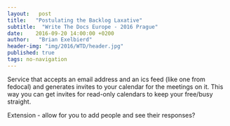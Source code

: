 ```yaml
---
layout:   post
title:   "Postulating the Backlog Laxative"
subtitle:  "Write The Docs Europe - 2016 Prague"
date:    2016-09-20 14:00:00 +0200
author:   "Brian Exelbierd"
header-img: "img/2016/WTD/header.jpg"
published: true
tags: no-navigation
---
```


Service that accepts an email address and an ics feed (like one from fedocal) and generates invites to your calendar for the meetings on it.  This way you can get invites for read-only calendars to keep your free/busy straight.

Extension - allow for you to add people and see their responses?
